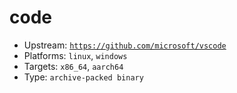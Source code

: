 # code
- Upstream: [`https://github.com/microsoft/vscode`](https://github.com/microsoft/vscode)
- Platforms: `linux`, `windows`
- Targets: `x86_64`, `aarch64`
- Type: `archive-packed binary`
